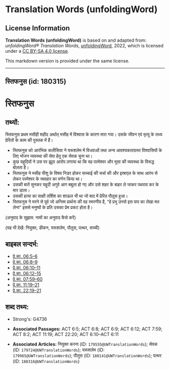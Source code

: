 # Translation Words (unfoldingWord)

## License Information

**Translation Words (unfoldingWord)** is based on and adapted from: _unfoldingWord® Translation Words_, [unfoldingWord](https://unfoldingword.org/utw), 2022, which is licensed under a [CC BY-SA 4.0 license](https://creativecommons.org/licenses/by-sa/4.0/legalcode.en).

This markdown version is provided under the same license.



--------------------------------

## स्तिफनुस (id: 180315)

स्तिफनुस
========

तथ्यों:
-------

स्तिफनुस प्रथम मसीही शहीद अर्थात् मसीह में विश्वास के कारण मारा गया। उसके जीवन एवं मृत्यु के तथ्य प्रेरितों के काम की पुस्तक में हैं।

* स्तिफनुस को आरंभिक कलीसिया ने यरूशलेम में विधवाओं तथा अन्य आवश्यकताग्रस्त विश्वासियों के लिए भोजन व्यवस्था की सेवा हेतु एक सेवक चुना था।
* कुछ यहूदियों ने उस पर झूठा आरोप लगाया था कि वह परमेश्वर और मूसा की व्यवस्था के विरूद्ध बोलता है।
* स्तिफनुस ने मसीह यीशु के विषय निडर होकर सच्चाई की चर्चा की और इस्राएल के साथ आरंभ से लेकर परमेश्वर के व्यवहार का वर्णन किया था।
* उसकी बातें सुनकर यहूदी अगुवे आग बबूला हो गए और उसे शहर के बाहर ले जाकर पथराव कर के मार डाला।
* उसकी हत्या का साक्षी तर्शिश का शाऊल भी था जो बाद में प्रेरित पौलुस हुआ।
* स्तिफनुस ने मरने से पूर्व जो अन्तिम प्रार्थना की वह स्मरणीय है, “हे प्रभु उनसे इस पाप का लेखा मत लेना” इससे मनुष्यों के प्रति उसका प्रेम प्रकट होता है।

(अनुवाद के सुझाव: नामों का अनुवाद कैसे करें)

(यह भी देखें: नियुक्त, डीकन, यरूशलेम, पौलुस, पत्थर, सच्ची)

बाइबल सन्दर्भ:
--------------

* [प्रे.का. 06:5–6](https://ref.ly/Acts6:5-Acts6:6)
* [प्रे.का. 06:8–9](https://ref.ly/Acts6:8-Acts6:9)
* [प्रे.का. 06:10–11](https://ref.ly/Acts6:10-Acts6:11)
* [प्रे.का. 06:12–15](https://ref.ly/Acts6:12-Acts6:15)
* [प्रे.का. 07:59–60](https://ref.ly/Acts7:59-Acts7:60)
* [प्रे.का. 11:19–21](https://ref.ly/Acts11:19-Acts11:21)
* [प्रे.का. 22:19–21](https://ref.ly/Acts22:19-Acts22:21)

शब्द तथ्य:
----------

* Strong's: G4736

* **Associated Passages:** ACT 6:5; ACT 6:8; ACT 6:9; ACT 6:12; ACT 7:59; ACT 8:2; ACT 11:19; ACT 22:20; ACT 6:10–ACT 6:11
* **Associated Articles:** नियुक्त करना (ID: `179555@UWTranslationWords`); सेवक (ID: `179724@UWTranslationWords`); यरूशलेम (ID: `179965@UWTranslationWords`); पौलुस (ID: `180141@UWTranslationWords`); पत्थर (ID: `180316@UWTranslationWords`)

